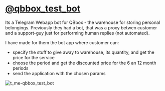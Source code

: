 # [@qbbox_test_bot](https://t.me/qbbox_test_bot)

Its a Telegram Webapp bot for QBbox - the warehouse for storing personal belongings. Previously they had a bot, that was a proxy betwen customer and a support-guy just for performing human replies (not automated). 

I have made for them the bot app where customer can:
- specify the stuff to give away to warehouse, its quantity, and get the price for the service
- choose the period and get the discounted price for the 6 an 12 month periods
- send the application with the chosen params

![t_me-qbbox_test_bot](https://qbbox.tmweb.ru/img/t_me-qbbox_test_bot.png)
